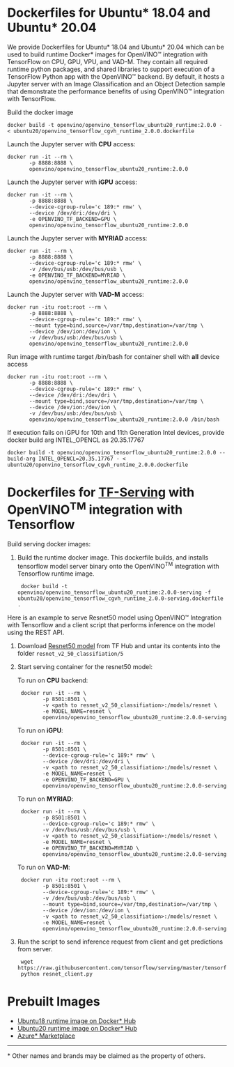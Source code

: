 
# Dockerfiles for Ubuntu* 18.04 and Ubuntu* 20.04


We provide Dockerfiles for Ubuntu* 18.04 and Ubuntu* 20.04 which can be used to build runtime Docker* images for OpenVINO™ integration with TensorFlow on CPU, GPU, VPU, and VAD-M.
They contain all required runtime python packages, and shared libraries to support execution of a TensorFlow Python app with the OpenVINO™ backend. By default, it hosts a Jupyter server with an Image Classification and an Object Detection sample that demonstrate the performance benefits of using OpenVINO™ integration with TensorFlow.

Build the docker image

	docker build -t openvino/openvino_tensorflow_ubuntu20_runtime:2.0.0 - < ubuntu20/openvino_tensorflow_cgvh_runtime_2.0.0.dockerfile

Launch the Jupyter server with **CPU** access:

	docker run -it --rm \
		   -p 8888:8888 \
		   openvino/openvino_tensorflow_ubuntu20_runtime:2.0.0

Launch the Jupyter server with **iGPU** access:

	docker run -it --rm \
		   -p 8888:8888 \
		   --device-cgroup-rule='c 189:* rmw' \
		   --device /dev/dri:/dev/dri \
		   -e OPENVINO_TF_BACKEND=GPU \
		   openvino/openvino_tensorflow_ubuntu20_runtime:2.0.0

Launch the Jupyter server with **MYRIAD** access:

	docker run -it --rm \
		   -p 8888:8888 \
		   --device-cgroup-rule='c 189:* rmw' \
		   -v /dev/bus/usb:/dev/bus/usb \
		   -e OPENVINO_TF_BACKEND=MYRIAD \
		   openvino/openvino_tensorflow_ubuntu20_runtime:2.0.0

Launch the Jupyter server with **VAD-M** access:

	docker run -itu root:root --rm \
		   -p 8888:8888 \
		   --device-cgroup-rule='c 189:* rmw' \
		   --mount type=bind,source=/var/tmp,destination=/var/tmp \
		   --device /dev/ion:/dev/ion \
		   -v /dev/bus/usb:/dev/bus/usb \
		   openvino/openvino_tensorflow_ubuntu20_runtime:2.0.0

Run image with runtime target /bin/bash for container shell with **all** device access

	docker run -itu root:root --rm \
		   -p 8888:8888 \
		   --device-cgroup-rule='c 189:* rmw' \
		   --device /dev/dri:/dev/dri \
		   --mount type=bind,source=/var/tmp,destination=/var/tmp \
		   --device /dev/ion:/dev/ion \
		   -v /dev/bus/usb:/dev/bus/usb \
		   openvino/openvino_tensorflow_ubuntu20_runtime:2.0.0 /bin/bash

If execution fails on iGPU for 10th and 11th Generation Intel devices, provide docker build arg INTEL_OPENCL as 20.35.17767 

	docker build -t openvino/openvino_tensorflow_ubuntu20_runtime:2.0.0 --build-arg INTEL_OPENCL=20.35.17767 - < ubuntu20/openvino_tensorflow_cgvh_runtime_2.0.0.dockerfile

# Dockerfiles for [TF-Serving](#https://github.com/tensorflow/serving) with OpenVINO<sup>TM</sup> integration with Tensorflow

Build serving docker images:

1. Build the runtime docker image. This dockerfile builds, and installs tensorflow model server binary onto the OpenVINO<sup>TM</sup> integration with Tensorflow runtime image.

		docker build -t openvino/openvino_tensorflow_ubuntu20_runtime:2.0.0-serving -f ubuntu20/openvino_tensorflow_cgvh_runtime_2.0.0-serving.dockerfile .

Here is an example to serve Resnet50 model using OpenVINO™ Integration with Tensorflow and a client script that performs inference on the model using the REST API.

1. Download [Resnet50 model](#https://storage.googleapis.com/tfhub-modules/google/imagenet/resnet_v2_50/classification/5.tar.gz) from TF Hub and untar its contents into the folder `resnet_v2_50_classifiation/5` 

2. Start serving container for the resnet50 model:
	
	To run on **CPU** backend:

		docker run -it --rm \
			   -p 8501:8501 \
			   -v <path to resnet_v2_50_classifiation>:/models/resnet \
			   -e MODEL_NAME=resnet \
			   openvino/openvino_tensorflow_ubuntu20_runtime:2.0.0-serving

	To run on **iGPU**:

		docker run -it --rm \
			   -p 8501:8501 \
			   --device-cgroup-rule='c 189:* rmw' \
			   --device /dev/dri:/dev/dri \
			   -v <path to resnet_v2_50_classifiation>:/models/resnet \
			   -e MODEL_NAME=resnet \
			   -e OPENVINO_TF_BACKEND=GPU \
			   openvino/openvino_tensorflow_ubuntu20_runtime:2.0.0-serving

	To run on **MYRIAD**:

		docker run -it --rm \
			   -p 8501:8501 \
			   --device-cgroup-rule='c 189:* rmw' \
			   -v /dev/bus/usb:/dev/bus/usb \
			   -v <path to resnet_v2_50_classifiation>:/models/resnet \
			   -e MODEL_NAME=resnet \
			   -e OPENVINO_TF_BACKEND=MYRIAD \
			   openvino/openvino_tensorflow_ubuntu20_runtime:2.0.0-serving
	
	To run on **VAD-M**:

		docker run -itu root:root --rm \
			   -p 8501:8501 \
			   --device-cgroup-rule='c 189:* rmw' \
			   -v /dev/bus/usb:/dev/bus/usb \
			   --mount type=bind,source=/var/tmp,destination=/var/tmp \
			   --device /dev/ion:/dev/ion \
			   -v <path to resnet_v2_50_classifiation>:/models/resnet \
			   -e MODEL_NAME=resnet \
			   openvino/openvino_tensorflow_ubuntu20_runtime:2.0.0-serving

3. Run the script to send inference request from client and get predictions from server.

		wget https://raw.githubusercontent.com/tensorflow/serving/master/tensorflow_serving/example/resnet_client.py
		python resnet_client.py

# Prebuilt Images

- [Ubuntu18 runtime image on Docker* Hub](https://hub.docker.com/r/openvino/openvino_tensorflow_ubuntu18_runtime)
- [Ubuntu20 runtime image on Docker* Hub](https://hub.docker.com/r/openvino/openvino_tensorflow_ubuntu20_runtime)
- [Azure* Marketplace](https://azuremarketplace.microsoft.com/en-us/marketplace/apps/intel_corporation.openvino_tensorflow)

---
\* Other names and brands may be claimed as the property of others.
